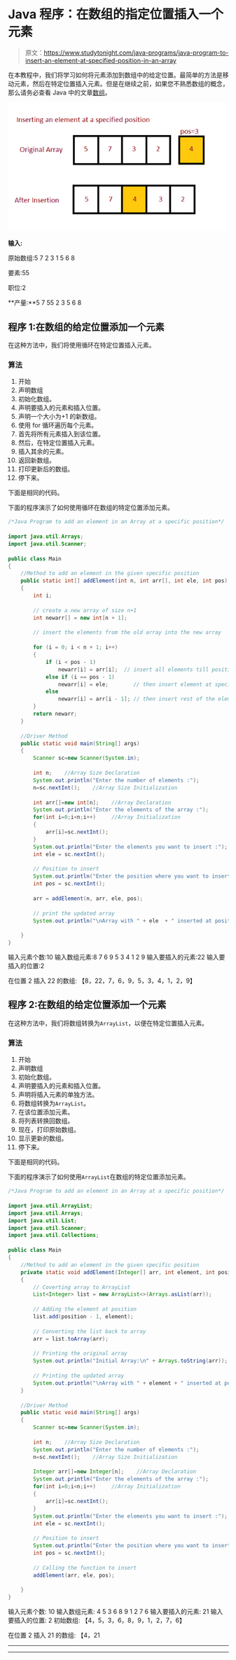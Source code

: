 # Java 程序：在数组的指定位置插入一个元素

> 原文：<https://www.studytonight.com/java-programs/java-program-to-insert-an-element-at-specified-position-in-an-array>

在本教程中，我们将学习如何将元素添加到数组中的给定位置。最简单的方法是移动元素，然后在特定位置插入元素。但是在继续之前，如果您不熟悉数组的概念，那么请务必查看 Java 中的文章[数组](https://www.studytonight.com/java/array.php)。

![](img/bea4e6c53c8f3a50490e751856a720cc.png)

**输入:**

原始数组:5 7 2 3 1 5 6 8

要素:55

职位:2

**产量:**5 7 55 2 3 5 6 8

## 程序 1:在数组的给定位置添加一个元素

在这种方法中，我们将使用循环在特定位置插入元素。

### 算法

1.  开始
2.  声明数组
3.  初始化数组。
4.  声明要插入的元素和插入位置。
5.  声明一个大小为+1 的新数组。
6.  使用 for 循环遍历每个元素。
7.  首先将所有元素插入到该位置。
8.  然后，在特定位置插入元素。
9.  插入其余的元素。
10.  返回新数组。
11.  打印更新后的数组。
12.  停下来。

下面是相同的代码。

下面的程序演示了如何使用循环在数组的特定位置添加元素。

```java
/*Java Program to add an element in an Array at a specific position*/

import java.util.Arrays; 
import java.util.Scanner;

public class Main
{
    //Method to add an element in the given specific position
    public static int[] addElement(int n, int arr[], int ele, int pos) 
    { 
        int i; 

        // create a new array of size n+1 
        int newarr[] = new int[n + 1]; 

        // insert the elements from the old array into the new array 

        for (i = 0; i < n + 1; i++) 
        { 
            if (i < pos - 1) 
                newarr[i] = arr[i];  // insert all elements till position 
            else if (i == pos - 1) 
                newarr[i] = ele;        // then insert element at specific position 
            else
                newarr[i] = arr[i - 1]; // then insert rest of the elements
        } 
        return newarr; 
    } 

    //Driver Method
    public static void main(String[] args)
    {
        Scanner sc=new Scanner(System.in);

        int n;    //Array Size Declaration
        System.out.println("Enter the number of elements :");
        n=sc.nextInt();    //Array Size Initialization

        int arr[]=new int[n];    //Array Declaration
        System.out.println("Enter the elements of the array :");
        for(int i=0;i<n;i++)     //Array Initialization
        {
            arr[i]=sc.nextInt();
        }
        System.out.println("Enter the elements you want to insert :");
        int ele = sc.nextInt(); 

        // Position to insert 
        System.out.println("Enter the position where you want to insert :");
        int pos = sc.nextInt(); 

        arr = addElement(n, arr, ele, pos); 

        // print the updated array 
        System.out.println("\nArray with " + ele  + " inserted at position " + pos + ":\n" + Arrays.toString(arr)); 

    }
} 
```

输入元素个数:10
输入数组元素:8 7 6 9 5 3 4 1 2 9
输入要插入的元素:22
输入要插入的位置:2

在位置 2 插入 22 的数组:
【8，22，7，6，9，5，3，4，1，2，9】

## 程序 2:在数组的给定位置添加一个元素

在这种方法中，我们将数组转换为`ArrayList`，以便在特定位置插入元素。

### 算法

1.  开始
2.  声明数组
3.  初始化数组。
4.  声明要插入的元素和插入位置。
5.  声明将插入元素的单独方法。
6.  将数组转换为`ArrayList`。
7.  在该位置添加元素。
8.  将列表转换回数组。
9.  现在，打印原始数组。
10.  显示更新的数组。
11.  停下来。

下面是相同的代码。

下面的程序演示了如何使用`ArrayList`在数组的特定位置添加元素。

```java
/*Java Program to add an element in an Array at a specific position*/

import java.util.ArrayList; 
import java.util.Arrays; 
import java.util.List;
import java.util.Scanner;
import java.util.Collections;

public class Main
{
    //Method to add an element in the given specific position
    private static void addElement(Integer[] arr, int element, int position) 
    { 
        // Coverting array to ArrayList 
        List<Integer> list = new ArrayList<>(Arrays.asList(arr)); 

        // Adding the element at position 
        list.add(position - 1, element); 

        // Converting the list back to array 
        arr = list.toArray(arr); 

        // Printing the original array 
        System.out.println("Initial Array:\n" + Arrays.toString(arr)); 

        // Printing the updated array 
        System.out.println("\nArray with " + element + " inserted at position "+ position + ":\n" + Arrays.toString(arr)); 
    } 

    //Driver Method
    public static void main(String[] args)
    {
        Scanner sc=new Scanner(System.in);

        int n;    //Array Size Declaration
        System.out.println("Enter the number of elements :");
        n=sc.nextInt();    //Array Size Initialization

        Integer arr[]=new Integer[n];    //Array Declaration
        System.out.println("Enter the elements of the array :");
        for(int i=0;i<n;i++)     //Array Initialization
        {
            arr[i]=sc.nextInt();
        }
        System.out.println("Enter the elements you want to insert :");
        int ele = sc.nextInt(); 

        // Position to insert 
        System.out.println("Enter the position where you want to insert :");
        int pos = sc.nextInt(); 

        // Calling the function to insert 
        addElement(arr, ele, pos); 

    }
} 
```

输入元素个数:
10
输入数组元素:
4 5 3 6 8 9 1 2 7 6
输入要插入的元素:
21
输入要插入的位置:
2
初始数组:
【4，5，3，6，8，9，1，2，7，6】

在位置 2 插入 21 的数组:
【4，21

* * *

* * *